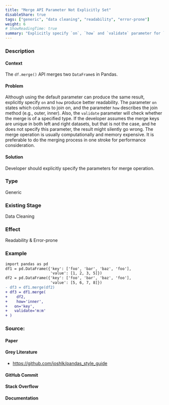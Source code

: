```yaml
---
title: "Merge API Parameter Not Explicitly Set"
disableShare: true
tags: ["generic", "data cleaning", "readability", "error-prone"]
weight: 6
# ShowReadingTime: true	
summary: "Explicitly specify `on`, `how` and `validate` parameter for `df.merge()` API in Pandas for better readability."
---
```


### Description

#### Context
The `df.merge()` API merges two `DataFrame`s in Pandas. 

#### Problem
Although using the default parameter can produce the same result, explicitly specify `on` and `how` produce better readability. The parameter `on` states which columns to join on, and the parameter `how` describes the join method (e.g., outer, inner). Also, the `validate` parameter will check whether the merge is of a specified type. If the developer assumes the merge keys are unique in both left and right datasets, but that is not the case, and he does not specify this parameter, the result might silently go wrong. The merge operation is usually computationally and memory expensive. It is preferable to do the merging process in one stroke for performance consideration.

#### Solution
Developer should explicitly specify the parameters for merge operation. 

### Type

Generic

### Existing Stage

Data Cleaning

### Effect

Readability & Error-prone

### Example

```diff
import pandas as pd
df1 = pd.DataFrame({'key': ['foo', 'bar', 'baz', 'foo'],
                    'value': [1, 2, 3, 5]})
df2 = pd.DataFrame({'key': ['foo', 'bar', 'baz', 'foo'],
                    'value': [5, 6, 7, 8]})                  
- df3 = df1.merge(df2)
+ df3 = df1.merge(
+    df2,
+    how='inner',
+   on='key',
+   validate='m:m'
+ )
```

### Source:

#### Paper 

#### Grey Literature
- https://github.com/joshlk/pandas_style_guide

#### GitHub Commit

#### Stack Overflow

#### Documentation

